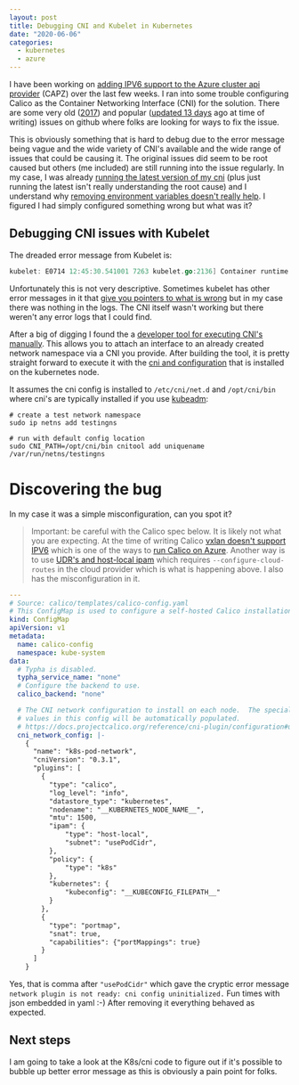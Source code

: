 ```yaml
---
layout: post
title: Debugging CNI and Kubelet in Kubernetes
date: "2020-06-06"
categories:
  - kubernetes
  - azure
---
```


I have been working on [adding IPV6 support to the Azure cluster api provider](https://github.com/kubernetes-sigs/cluster-api-provider-azure/pull/646) (CAPZ) over the last few weeks.  I ran into some trouble configuring Calico as the Container Networking Interface (CNI) for the solution.  There are some very old ([2017](https://github.com/kubernetes/kubernetes/issues/48798)) and popular ([updated 13 days](https://github.com/kubernetes/kubeadm/issues/1031#issuecomment-633419099) ago at time of writing) issues on github where folks are looking for ways to fix the issue.

This is obviously something that is hard to debug due to the error message being vague and the wide variety of CNI's available and the wide range of issues that could be causing it.  The original issues did seem to be root caused but others (me included) are still running into the issue regularly.  In my case, I was already [running the latest version of my cni](https://github.com/kubernetes/kubernetes/issues/48798#issuecomment-630397355) (plus just running the latest isn't really understanding the root cause) and I understand why [removing environment variables doesn't really help](https://github.com/kubernetes/kubernetes/issues/48798#issuecomment-321267386).  I figured I had simply configured something wrong but what was it?

## Debugging CNI issues with Kubelet
The dreaded error message from Kubelet is:

```go
kubelet: E0714 12:45:30.541001 7263 kubelet.go:2136] Container runtime network not ready: NetworkReady=false reason:NetworkPluginNotReady message: network plugin is not ready: cni config uninitialized
```

Unfortunately this is not very descriptive.  Sometimes kubelet has other error messages in it that [give you pointers to what is wrong](https://github.com/kubernetes/kubernetes/issues/48798#issuecomment-326220343) but in my case there was nothing in the logs.  The CNI itself wasn't working but there weren't any error logs that I could find.  

After a big of digging I found the a [developer tool for executing CNI's manually](https://github.com/containernetworking/cni/tree/master/cnitool).  This allows you to attach an interface to an already created network namespace via a CNI you provide. After building the tool, it is pretty straight forward to execute it with the [cni and configuration](https://kubernetes.io/docs/concepts/extend-kubernetes/compute-storage-net/network-plugins/#cni) that is installed on the kubernetes node.  

It assumes the cni config is installed to `/etc/cni/net.d` and `/opt/cni/bin` where cni's are typically installed if you use [kubeadm](https://kubernetes.io/docs/setup/production-environment/tools/kubeadm/install-kubeadm/):

```
# create a test network namespace
sudo ip netns add testingns

# run with default config location
sudo CNI_PATH=/opt/cni/bin cnitool add uniquename /var/run/netns/testingns
```

# Discovering the bug
In my case it was a simple misconfiguration, can you spot it?  

> Important: be careful with the Calico spec below.  It is likely not what you are expecting.  At the time of writing Calico [vxlan doesn't support IPV6](https://github.com/projectcalico/libcalico-go/issues/996) which is one of the ways to [run Calico on Azure](https://docs.projectcalico.org/networking/vxlan-ipip#encapsulation-types).  Another way is to use [UDR's and host-local ipam](https://docs.projectcalico.org/reference/public-cloud/azure) which requires `--configure-cloud-routes` in the cloud provider which is what is happening above.  I also has the misconfiguration in it.

```yaml
---
# Source: calico/templates/calico-config.yaml
# This ConfigMap is used to configure a self-hosted Calico installation.
kind: ConfigMap
apiVersion: v1
metadata:
  name: calico-config
  namespace: kube-system
data:
  # Typha is disabled.
  typha_service_name: "none"
  # Configure the backend to use.
  calico_backend: "none"

  # The CNI network configuration to install on each node.  The special
  # values in this config will be automatically populated.
  # https://docs.projectcalico.org/reference/cni-plugin/configuration#using-host-local-ipam
  cni_network_config: |-
    {
      "name": "k8s-pod-network",
      "cniVersion": "0.3.1",
      "plugins": [
        {
          "type": "calico",
          "log_level": "info",
          "datastore_type": "kubernetes",
          "nodename": "__KUBERNETES_NODE_NAME__",
          "mtu": 1500,
          "ipam": {
              "type": "host-local",
              "subnet": "usePodCidr",
          },
          "policy": {
              "type": "k8s"
          },
          "kubernetes": {
              "kubeconfig": "__KUBECONFIG_FILEPATH__"
          }
        },
        {
          "type": "portmap",
          "snat": true,
          "capabilities": {"portMappings": true}
        }
      ]
    }
```

Yes, that is comma after `"usePodCidr"` which gave the cryptic error message `network plugin is not ready: cni config uninitialized.`  Fun times with json embedded in yaml :-)  After removing it everything behaved as expected.

## Next steps
I am going to take a look at the K8s/cni code to figure out if it's possible to bubble up better error message as this is obviously a pain point for folks.


